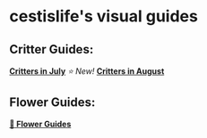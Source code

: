 # cestislife's visual guides

## Critter Guides:
[**Critters in July**](https://cestislife.github.io/critters_july)
*⭐ New!* 
[**Critters in August**](https://cestislife.github.io/critters_august)

## Flower Guides:
[**🌹 Flower Guides**](https://cestislife.github.io/flower_guides)
